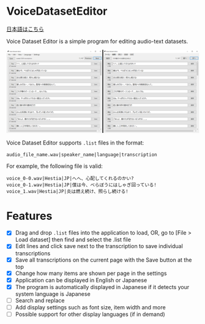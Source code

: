 # VoiceDatasetEditor

[日本語はこちら](README-JA.md)

Voice Dataset Editor is a simple program for editing audio-text datasets.

![User interface](./Examples/UI.png)

Voice Dataset Editor supports `.list` files in the format:
```
audio_file_name.wav|speaker_name|language|transcription
```

For example, the following file is valid:
```
voice_0-0.wav|Hestia|JP|へへ、心配してくれるのかい?
voice_0-1.wav|Hestia|JP|僕は今、べらぼうにはしゃぎ回っている!
voice_1.wav|Hestia|JP|炎は燃え続け、照らし続ける!
```

# Features
- [X]  Drag and drop `.list` files into the application to load, OR, go to [File > Load dataset] then find and select the .list file
- [X]  Edit lines and click save next to the transcription to save individual transcriptions
- [X]  Save all transcriptions on the current page with the Save button at the top
- [X]  Change how many items are shown per page in the settings
- [X]  Application can be displayed in English or Japanese
- [X]  The program is automatically displayed in Japanese if it detects your system language is Japanese
- [ ]  Search and replace
- [ ]  Add display settings such as font size, item width and more
- [ ]  Possible support for other display languages (if in demand)
